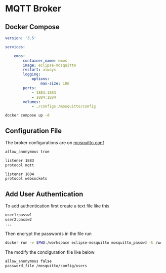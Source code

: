 # MQTT Broker

## Docker Compose
```yaml
version: '3.5'

services:

    emos:
        container_name: emos
        image: eclipse-mosquitto
        restart: always
        logging:
            options:
                max-size: 10m
        ports:
            - 1883:1883
            - 1884:1884
        volumes:
            - ./configs:/mosquitto/config
```
```bash
docker compose up -d
```

## Configuration File
The broker configurations are on [mosquitto.conf](configs/mosquitto.conf)

```txt
allow_anonymous true

listener 1883
protocol mqtt

listener 1884
protocol websockets
```

## Add User Authentication

To add authentication first create a text file like this 
```txt
user1:passw1
user2:passw2
...
```

Then encrypt the passwords in the file run
```bash
docker run -v $PWD:/workspace eclipse-mosquitto mosquitto_passwd -U /workspace/configs/users
```

The modify the condiguration file like below
```txt
allow_anonymous false
password_file /mosquitto/config/users
```